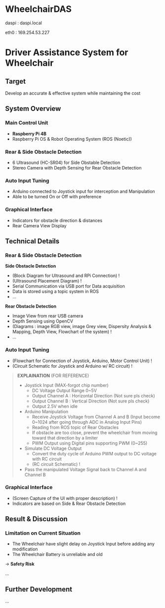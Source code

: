 # WheelchairDAS

daspi : daspi.local

eth0  : 169.254.53.227

# **Driver Assistance System for Wheelchair**
## Target
Develop an accurate & effective system while maintaining the cost

## System Overview
### Main Control Unit
 - **Raspberry Pi 4B**
 - Raspberry Pi OS & Robot Operating System (ROS (Noetic))
### Rear & Side Obstacle Detection
 - 6 Ultrasound (HC-SR04) for Side Obstable Detection
 - Stereo Camera with Depth Sensing for Rear Obstacle Detection
### Auto Input Tuning
 - Arduino connected to Joystick input for interception and Manipulation
 - Able to be turned On or Off with preference
### Graphical Interface
 - Indicators for obstacle direction & distances
 - Rear Camera View Display

## Technical Details
### Rear & Side Obstacle Detection
**Side Obstacle Detection**
 - (Block Diagram for Ultrasound and RPi Connection) !
 - (Ultrasound Placement Diagram) !
 - Serial Communication via USB port for Data acquisition
 - Data is stored using a topic system in ROS
 - ...

**Rear Obstacle Detection**
 - Image View from rear USB camera
 - Depth Sensing using OpenCV
 - (Diagrams : image RGB view, image Grey view, Dispersity Analysis & Mapping, Depth View, Flowchart of the system) !
 - ...

### Auto Input Tuning
 - (Flowchart for Connection of Joystick, Arduino, Motor Control Unit) !
 - (Circuit Schematic for Joystick and Arduino w/ RC circuit) !
> **EXPLAINATION** (FOR REFERENCE)
> - Joystick Input (MAX-forgot chip number)
>   - DC Voltage Output Range 0~5V
>   - Output Channel A : Horizontal Direction  (Not sure pls check)
>   - Output Channel B : Vertical Direction  (Not sure pls check)
>   - Output 2.5V when idle
> - Arduino Manipulation
>   - Receive Joystick Voltage from Channel A and B (Input become 0~1024 after going through ADC in Analog Input Pins)
>   - Reading from ROS topic of Rear Obstacles
>   - If obstacle are too close, prevent the wheelchair from moving toward that direction by a limiter
>   - PWM Output using Digital pins supporting PWM (0~255)
> - Simulate DC Voltage Output
>   - Convert the duty cycle of Arduino PWM output to DC voltage with RC circuit
>   - (RC circuit Schematic) !
> - Pass the manipulated Voltage Signal back to Channel A and Channel B
     
### Graphical Interface
 - (Screen Capture of the UI with proper description) !
 - Indicators are based on Side & Rear Obstacle Detection

## Result & Discussion
### Limitation on Current Situation
 - The Wheelchair have slight delay on Joystick Input before adding any modification
 - The Wheelchair Battery is unreliable and old

  &rarr; **Safety Risk** 

...

## Further Development
...

